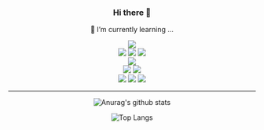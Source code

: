 <div align="center">

  ### Hi there 👋

  🌱 I’m currently learning ...
  <!--
    아이콘 배지 넣는 방법
     1. https://simpleicons.org 에서 원하는 아이콘 찾기
     2. <img src="https://img.shields.io/badge/텍스트-컬러코드?style=원하는스타일&logo=아이콘이름&logoColor=white"/> 
  -->
  <img src="https://img.shields.io/badge/_-Java-red" />
  <div></div>
  <div></div>
  <img src="https://img.shields.io/badge/HTML5-E34F26?&logo=HTML5&logoColor=white"/>
  <img src="https://img.shields.io/badge/CSS3-1572B6?&logo=CSS3&logoColor=white"/>
  <img src="https://img.shields.io/badge/JavaScript-F7DF1E?&logo=JavaScript&logoColor=black"/>
  <div></div>
  <img src="https://img.shields.io/badge/MySQL-4479A1?&logo=MySQL&logoColor=white"/>
  <div></div>
  <img src="https://img.shields.io/badge/Flutter-02569B?&logo=Flutter&logoColor=white"/>
  <img src="https://img.shields.io/badge/Dart-0175C2?&logo=Dart&logoColor=white"/>
  <div></div>
  <img src="https://img.shields.io/badge/Notion-000000?&logo=Notion&logoColor=white"/>
  <img src="https://img.shields.io/badge/GitHub-181717?&logo=GitHub&logoColor=white"/>
  <img src="https://img.shields.io/badge/Git-F05032?&logo=Git&logoColor=white"/>
  
  <hr>

  ![Anurag's github stats](https://github-readme-stats.vercel.app/api?username=pockypepe&show_icons=true&theme=tokyonight)
  
  ![Top Langs](https://github-readme-stats.vercel.app/api/top-langs/?username=pockypepe&layout=compact&theme=tokyonight)


<!--
**pockypepe/pockypepe** is a ✨ _special_ ✨ repository because its `README.md` (this file) appears on your GitHub profile.

Here are some ideas to get you started:

- 🔭 I’m currently working on ...
- 🌱 I’m currently learning ...
  java in SSAFY 9th
- 👯 I’m looking to collaborate on ...
- 🤔 I’m looking for help with ...
- 💬 Ask me about ...
- 📫 How to reach me: ...
- 😄 Pronouns: ...
- ⚡ Fun fact: ...
-->

</div>

